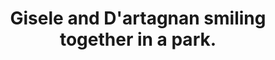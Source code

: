 ---
title: Gisele and D'artagnan smiling together in a park.
img: "Gisele and Dartagnan head shot.jpg"
---